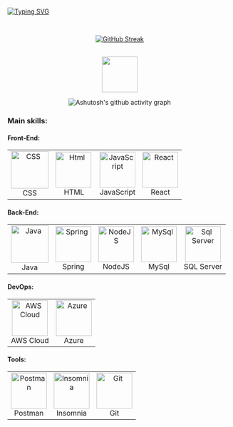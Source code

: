 <!-- ## Olá! seja bem-vindo ao meu perfil! 👋

     
- 🎓 Tecnólogo em ADS 3/4º
- 🔭 Developer full stack
- 😄 Pronouns: ele/dele
 <a href="https://github.com/igor-vieira-car"><img  align="center" src="https://github-readme-stats.vercel.app/api?username=igor-vieira-car&show_icons=false&include_all_commits=true&theme=dark&hide_border=false" alt="Anurag's github stats" /></a>  
 <a href="https://github.com/igor-vieira-car"><img  align="center" src="https://github-readme-stats.vercel.app/api/top-langs/?username=igor-vieira-car&layout=compact&theme=dark&hide_border=false" /></a> 

-->
<br>

[![Typing SVG](https://readme-typing-svg.herokuapp.com?font=Fira+Code&weight=300&size=50&duration=4000&pause=1000&color=0000cd&center=true&vCenter=true&random=false&width=1000&lines=Hello%2C+my+name+is+Igor;I'm+19+years+old;I'm+a+full+stack+Developer;I'm+from+Brazil;welcome%3A)](https://git.io/typing-svg)

<br>
<div align="center">
  
[![GitHub Streak](https://github-readme-streak-stats.herokuapp.com?user=igor-vieira-car&theme=transparent&locale=pt_BR&date_format=n%2Fj%5B%2FY%5D&card_width=900)](https://git.io/streak-stats)

</div>
<br>

</div>
<div align="center"> 



<a  href="https://www.linkedin.com/in/igor-vieira-de-carvalho" target=_blank>
<img align="center"  height="80" width="80" src="https://github.com/carolbarbosa101/carolbarbosa101/assets/44561610/bc26a6f8-f0d3-4f15-82e1-55680c48f269">
</a>

</div>

<div align="center" >

![Ashutosh's github activity graph](https://ssr-contributions-svg.vercel.app/_/igor-vieira-car?chart=3dbar&gap=0.6&scale=2&flatten=2&animation=wave&animation_duration=1&animation_delay=0.05&animation_amplitude=20&animation_frequency=0.5&animation_wave_center=10_0&format=svg&weeks=30&theme=blue&dark=true) 

</div>


### Main skills:

#### Front-End:
<table>
  <tr>
    <td align="center">
      <img height="84" width="84" src="https://github.com/igor-vieira-car/igor-vieira-car/assets/126462591/e56c7e5b-9a0a-4c09-a36f-dd7c2ff62d64" title="CSS"><br>CSS
    </td>
    <td align="center">
      <img align="left"  height="80" width="80" title="Html" src="https://private-user-images.githubusercontent.com/126462591/342606124-18b9cc7e-0205-4910-a9c1-01bef407b1ec.png?jwt=eyJhbGciOiJIUzI1NiIsInR5cCI6IkpXVCJ9.eyJpc3MiOiJnaXRodWIuY29tIiwiYXVkIjoicmF3LmdpdGh1YnVzZXJjb250ZW50LmNvbSIsImtleSI6ImtleTUiLCJleHAiOjE3MTkyOTcyMjAsIm5iZiI6MTcxOTI5NjkyMCwicGF0aCI6Ii8xMjY0NjI1OTEvMzQyNjA2MTI0LTE4YjljYzdlLTAyMDUtNDkxMC1hOWMxLTAxYmVmNDA3YjFlYy5wbmc_WC1BbXotQWxnb3JpdGhtPUFXUzQtSE1BQy1TSEEyNTYmWC1BbXotQ3JlZGVudGlhbD1BS0lBVkNPRFlMU0E1M1BRSzRaQSUyRjIwMjQwNjI1JTJGdXMtZWFzdC0xJTJGczMlMkZhd3M0X3JlcXVlc3QmWC1BbXotRGF0ZT0yMDI0MDYyNVQwNjI4NDBaJlgtQW16LUV4cGlyZXM9MzAwJlgtQW16LVNpZ25hdHVyZT1hMGUxYmNiYTZlNTkwOWRlZmUwYTYwZDBlYzMyNjg2NjdiYzVhZjQyNmI3ZmIwZjMxNGMxMWJhOTBmMzZlYTdlJlgtQW16LVNpZ25lZEhlYWRlcnM9aG9zdCZhY3Rvcl9pZD0wJmtleV9pZD0wJnJlcG9faWQ9MCJ9.R7oQxYCXppMsZfCyZObAon06D7_FdERuMMOpKlWFWdM"><br>HTML
    </td>
    <td align="center">
      <img height="80" width="80" src="https://github.com/igor-vieira-car/igor-vieira-car/assets/126462591/65340337-3fca-48a2-b10d-fae2efc537b5" title="JavaScript"><br>JavaScript
    </td>
    <td align="center">
      <img height="80" width="80" src="https://github.com/igor-vieira-car/igor-vieira-car/assets/126462591/a4bf6d7e-1af6-4b36-b772-ff722e8c7d11" title="React"><br>React
    </td>
  </tr>
</table>

#### Back-End:
<table>
  <tr>
    <td align="center">
      <img height="84" width="84" src="https://github.com/igor-vieira-car/igor-vieira-car/assets/126462591/e23fa68d-5bee-4fbe-aa9a-363118c8bcc4" title="Java"><br>Java
    </td>
    <td align="center">
      <img height="80" width="80" src="https://github.com/igor-vieira-car/igor-vieira-car/assets/126462591/b39127c1-9cc0-4660-8c3d-4bba534014bc" title="Spring"><br>Spring
    </td>
    <td align="center">
      <img height="80" width="80" src="https://github.com/igor-vieira-car/igor-vieira-car/assets/126462591/75f7047d-7cb9-4039-9a4b-8542b9b8a3c9" title="NodeJS"><br>NodeJS
    </td>
    <td align="center">
      <img height="80" width="80" src="https://github.com/igor-vieira-car/igor-vieira-car/assets/126462591/9a420c6f-9d7b-4ddc-9da9-8b5a47921489" title="MySql"><br>MySql
    </td>
    <td align="center">
      <img height="80" width="80" src="https://github.com/igor-vieira-car/igor-vieira-car/assets/126462591/ebb998f1-7330-404e-8422-042afcb27f43" title="Sql Server"><br>SQL Server
    </td>
  </tr>
</table>

#### DevOps:
<table>
  <tr>
    <td align="center">
      <img height="80" width="80" src="https://github.com/igor-vieira-car/igor-vieira-car/assets/126462591/3a7bad79-97a1-4f2e-8f27-90633ed55808" title="AWS Cloud"><br>AWS Cloud
    </td>
    <td align="center">
      <img height="80" width="80" src="https://github.com/igor-vieira-car/igor-vieira-car/assets/126462591/26ada998-86ff-4487-b303-ed07f453b7c2" title="Azure"><br>Azure
    </td>
  </tr>
</table>

#### Tools:
<table>
  <tr>
    <td align="center">
      <img height="80" width="80" src="https://github.com/igor-vieira-car/igor-vieira-car/assets/126462591/9f6b7b5a-9403-4216-941a-c03d4cdc9355" title="Postman"><br>Postman
    </td>
    <td align="center">
      <img height="80" width="80" src="https://github.com/igor-vieira-car/igor-vieira-car/assets/126462591/2cfca2c4-0a15-4093-8f53-a9ec2cc7e7ef" title="Insomnia"><br>Insomnia
    </td>
    <td align="center">
      <img height="80" width="80" src="https://github.com/igor-vieira-car/igor-vieira-car/assets/126462591/19525df8-fea3-4305-adc4-6ea1aaee5e96" title="Git"><br>Git
    </td>
  </tr>
</table>






